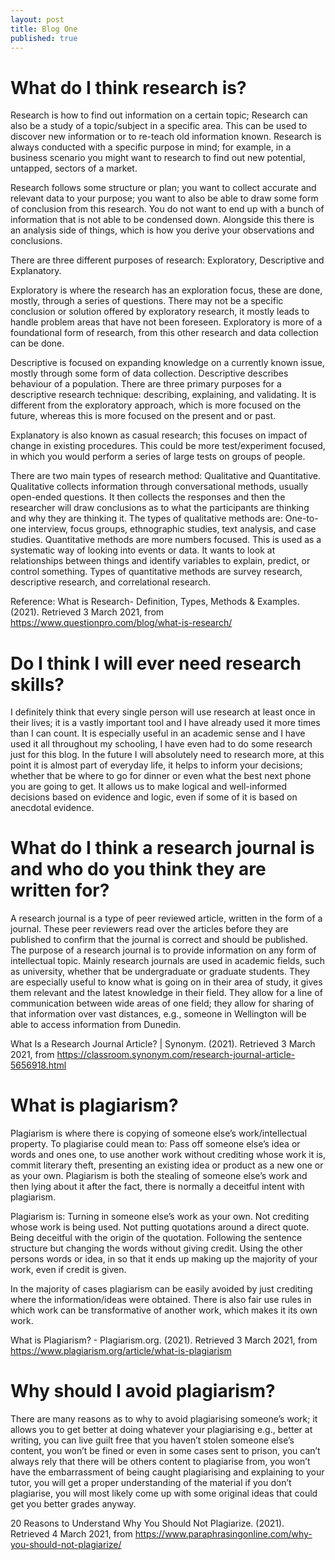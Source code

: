 ```yaml
---
layout: post
title: Blog One
published: true
---
```


# What do I think research is?
Research is how to find out information on a certain topic; Research can also be a study of a topic/subject in a specific area. This can be used to discover new information or to re-teach old information known. Research is always conducted with a specific purpose in mind; for example, in a business scenario you might want to research to find out new potential, untapped, sectors of a market. 

Research follows some structure or plan; you want to collect accurate and relevant data to your purpose; you want to also be able to draw some form of conclusion from this research. You do not want to end up with a bunch of information that is not able to be condensed down. Alongside this there is an analysis side of things, which is how you derive your observations and conclusions. 

There are three different purposes of research: Exploratory, Descriptive and Explanatory. 

   Exploratory is where the research has an exploration focus, these are done, mostly, through a series of questions. There may not be a specific conclusion or solution offered by exploratory research, it mostly leads to handle problem areas that have not been foreseen. Exploratory is more of a foundational form of research, from this other research and data collection can be done.
    
   Descriptive is focused on expanding knowledge on a currently known issue, mostly through some form of data collection. Descriptive describes behaviour of a population. There are three primary purposes for a descriptive research technique: describing, explaining, and validating. It is different from the exploratory approach, which is more focused on the future, whereas this is more focused on the present and or past. 
   
   Explanatory is also known as casual research; this focuses on impact of change in existing procedures. This could be more test/experiment focused, in which you would perform a series of large tests on groups of people.
    
There are two main types of research method: Qualitative and Quantitative. Qualitative collects information through conversational methods, usually open-ended questions. It then collects the responses and then the researcher will draw conclusions as to what the participants are thinking and why they are thinking it. The types of qualitative methods are: One-to-one interview, focus groups, ethnographic studies, text analysis, and case studies.
Quantitative methods are more numbers focused. This is used as a systematic way of looking into events or data. It wants to look at relationships between things and identify variables to explain, predict, or control something. Types of quantitative methods are survey research, descriptive research, and correlational research.

Reference: What is Research- Definition, Types, Methods & Examples. (2021). Retrieved 3 March 2021, from https://www.questionpro.com/blog/what-is-research/ 

# Do I think I will ever need research skills?
I definitely think that every single person will use research at least once in their lives; it is a vastly important tool and I have already used it more times than I can count. It is especially useful in an academic sense and I have used it all throughout my schooling, I have even had to do some research just for this blog. In the future I will absolutely need to research more, at this point it is almost part of everyday life, it helps to inform your decisions; whether that be where to go for dinner or even what the best next phone you are going to get. It allows us to make logical and well-informed decisions based on evidence and logic, even if some of it is based on anecdotal evidence.

# What do I think a research journal is and who do you think they are written for?
A research journal is a type of peer reviewed article, written in the form of a journal. These peer reviewers read over the articles before they are published to confirm that the journal is correct and should be published. The purpose of a research journal is to provide information on any form of intellectual topic. 
Mainly research journals are used in academic fields, such as university, whether that be undergraduate or graduate students. They are especially useful to know what is going on in their area of study, it gives them relevant and the latest knowledge in their field. They allow for a line of communication between wide areas of one field; they allow for sharing of that information over vast distances, e.g., someone in Wellington will be able to access information from Dunedin. 

What Is a Research Journal Article? | Synonym. (2021). Retrieved 3 March 2021, from https://classroom.synonym.com/research-journal-article-5656918.html 

# What is plagiarism?
Plagiarism is where there is copying of someone else’s work/intellectual property. To plagiarise could mean to: Pass off someone else’s idea or words and ones one, to use another work without crediting whose work it is, commit literary theft, presenting an existing idea or product as a new one or as your own. Plagiarism is both the stealing of someone else’s work and then lying about it after the fact, there is normally a deceitful intent with plagiarism. 

Plagiarism is:
	Turning in someone else’s work as your own.
	Not crediting whose work is being used.
	Not putting quotations around a direct quote.
	Being deceitful with the origin of the quotation.
	Following the sentence structure but changing the words without giving credit.
	Using the other persons words or idea, in so that it ends up making up the majority of your work, even if credit is given.

In the majority of cases plagiarism can be easily avoided by just crediting where the information/ideas were obtained. There is also fair use rules in which work can be transformative of another work, which makes it its own work.

What is Plagiarism? - Plagiarism.org. (2021). Retrieved 3 March 2021, from https://www.plagiarism.org/article/what-is-plagiarism 

# Why should I avoid plagiarism?
There are many reasons as to why to avoid plagiarising someone’s work; it allows you to get better at doing whatever your plagiarising e.g., better at writing, you can live guilt free that you haven’t stolen someone else’s content, you won’t be fined or even in some cases sent to prison, you can’t always rely that there will be others content to plagiarise from, you won’t have the embarrassment of being caught plagiarising and explaining to your tutor, you will get a proper understanding of the material if you don’t plagiarise, you will most likely come up with some original ideas that could get you better grades anyway.

20 Reasons to Understand Why You Should Not Plagiarize. (2021). Retrieved 4 March 2021, from https://www.paraphrasingonline.com/why-you-should-not-plagiarize/ 

